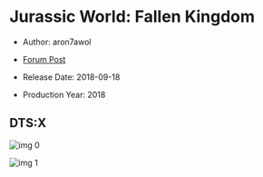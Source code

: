# Jurassic World: Fallen Kingdom

* Author: aron7awol

* [Forum Post](https://www.avsforum.com/threads/bass-eq-for-filtered-movies.2995212/post-56751494)

* Release Date: 2018-09-18
* Production Year: 2018

## DTS:X

![img 0](https://i.imgur.com/7Rda7ux.jpg)

![img 1](https://i.imgur.com/ohwECPU.jpg)

